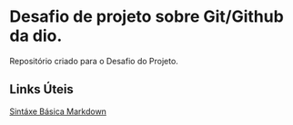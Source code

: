 # Desafio de projeto sobre Git/Github da dio.
Repositório criado para o Desafio do Projeto.

## Links Úteis
 [Sintáxe Básica Markdown](https://www.markdownguide.org/basic-syntax/)
